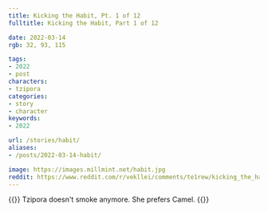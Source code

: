 ```yaml
---
title: Kicking the Habit, Pt. 1 of 12
fulltitle: Kicking the Habit, Part 1 of 12

date: 2022-03-14
rgb: 32, 93, 115

tags: 
- 2022
- post
characters:
- tzipora
categories:
- story
- character
keywords:
- 2022

url: /stories/habit/
aliases:
- /posts/2022-03-14-habit/

image: https://images.millmint.net/habit.jpg
reddit: https://www.reddit.com/r/vekllei/comments/te1rew/kicking_the_habit_pt_1_of_12/
---
```

{{<note caption>}}
Tzipora doesn't smoke anymore. She prefers Camel.
{{</note>}}